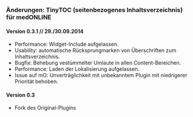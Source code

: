 ### Änderungen: TinyTOC (seitenbezogenes Inhaltsverzeichnis) für medONLINE

#### Version 0.3.1 // 29./30.09.2014

* Performance: Widget-Include aufgelassen.
* Usability: automatische Rücksprungmarken von Überschriften zum Inhaltsverzeichnis.
* Bugfix: Behebung vestümmelter Umlaute in allen Content-Bereichen.
* Performance: Laden der Lokalisierung aufgelassen.
* Issue auf mO: Unverträglichkeit mit unbekanntem Plugin mit niedrigerer Priorität behoben.

#### Version 0.3

* Fork des Original-Plugins
